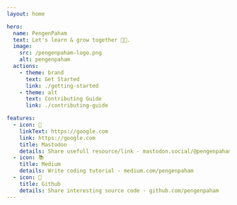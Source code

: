 ```yaml
---
layout: home

hero:
  name: PengenPaham
  text: Let's learn & grow together 🌱🥚.
  image:
    src: /pengenpaham-logo.png
    alt: pengenpaham
  actions:
    - theme: brand
      text: Get Started
      link: ./getting-started
    - theme: alt
      text: Contributing Guide
      link: ./contributing-guide

features:
  - icon: 🐘
    linkText: https://google.com
    link: https://google.com
    title: Mastodon
    details: Share usefull resource/link - mastodon.social/@pengenpaham
  - icon: 📚
    title: Medium
    details: Write coding tutorial - medium.com/pengenpaham
  - icon: 📂
    title: Github
    details: Share interesting source code - github.com/pengenpaham
---
```


<style>
:root {
  --vp-home-hero-name-color: transparent;
  --vp-home-hero-name-background: linear-gradient(-5deg, #a855f7, #f1f5f9);
}
</style>
